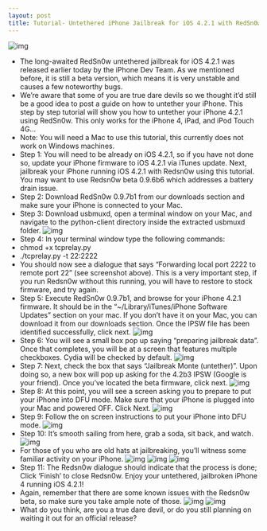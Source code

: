 ```yaml
---
layout: post
title: Tutorial- Untethered iPhone Jailbreak for iOS 4.2.1 with RedSn0w
---
```

![img](http://media.idownloadblog.com/wp-content/uploads/2010/12/Redsn0w-Beta-Tutorial1.jpg)
* The long-awaited RedSn0w untethered jailbreak for iOS 4.2.1 was released earlier today by the iPhone Dev Team. As we mentioned before, it is still a beta version, which means it is very unstable and causes a few noteworthy bugs.
* We’re aware that some of you are true dare devils so we thought it’d still be a good idea to post a guide on how to untether your iPhone. This step by step tutorial will show you how to untether your iPhone 4.2.1 using RedSn0w. This only works for the iPhone 4, iPad, and iPod Touch 4G…
* Note: You will need a Mac to use this tutorial, this currently does not work on Windows machines.
* Step 1: You will need to be already on iOS 4.2.1, so if you have not done so, update your iPhone firmware to iOS 4.2.1 via iTunes update. Next, jailbreak your iPhone running iOS 4.2.1 with Redsn0w using this tutorial. You may want to use Redsn0w beta 0.9.6b6 which addresses a battery drain issue.
* Step 2: Download RedSn0w 0.9.7b1 from our downloads section and make sure your iPhone is connected to your Mac.
* Step 3: Download usbmuxd, open a terminal window on your Mac, and navigate to the python-client directory inside the extracted usbmuxd folder.
![img](http://media.idownloadblog.com/wp-content/uploads/2010/12/Redsn0w-4.2-Untethered-usbmuxd1.jpg)
* Step 4: In your terminal window type the following commands:
* chmod +x tcprelay.py
* ./tcprelay.py -t 22:2222
* You should now see a dialogue that says “Forwarding local port 2222 to remote port 22” (see screenshot above). This is a very important step, if you run Redsn0w without this running, you will have to restore to stock firmware, and try again.
* Step 5: Execute RedSn0w 0.9.7b1, and browse for your iPhone 4.2.1 firmware. It should be in the “~/Library/iTunes/iPhone Software Updates” section on your mac. If you don’t have it on your Mac, you can download it from our downloads section. Once the IPSW file has been identified successfully, click next.
![img](http://media.idownloadblog.com/wp-content/uploads/2010/12/Redsn0w-4.2-Untethered-Browse-IPSW.png)
* Step 6: You will see a small box pop up saying “preparing jailbreak data”. Once that completes, you will be at a screen that features multiple checkboxes. Cydia will be checked by default.
![img](http://media.idownloadblog.com/wp-content/uploads/2010/12/Redsn0w-4.2-Untethered-Jailbreak-Monte.png)
* Step 7: Next, check the box that says “Jailbreak Monte (untether)”. Upon doing so, a new box will pop up asking for the 4.2b3 IPSW (Google is your friend). Once you’ve located the beta firmware, click next.
![img](http://media.idownloadblog.com/wp-content/uploads/2010/12/Redsn0w-4.2-Untethered-Browse-for-4.2b3-IPSW.png)
* Step 8: At this point, you will see a screen asking you to prepare to put your iPhone into DFU mode. Make sure that your iPhone is plugged into your Mac and powered OFF. Click Next.
![img](http://media.idownloadblog.com/wp-content/uploads/2010/12/Redsn0w-4.2-Untethered-DFU.png)
* Step 9: Follow the on screen instructions to put your iPhone into DFU mode.
![img](http://media.idownloadblog.com/wp-content/uploads/2010/12/Redsn0w-4.2-Untethered-DFU-Part-2.png)
* Step 10: It’s smooth sailing from here, grab a soda, sit back, and watch.
![img](http://media.idownloadblog.com/wp-content/uploads/2010/12/Redsn0w-4.2-Untethered-Sending-Jailbreak-Monte-Files.png)
* For those of you who are old hats at jailbreaking, you’ll witness some familiar activity on your iPhone.
![img](http://media.idownloadblog.com/wp-content/uploads/2010/12/Redsn0w-4.2-Untethered-iPhone-01.jpg)
![img](http://media.idownloadblog.com/wp-content/uploads/2010/12/Redsn0w-4.2-Untethered-iPhone-02.jpg)
![img](http://media.idownloadblog.com/wp-content/uploads/2010/12/Redsn0w-4.2-Untethered-iPhone-03.jpg)
* Step 11: The Redsn0w dialogue should indicate that the process is done; Click ‘Finish’ to close Redsn0w. Enjoy your untethered, jailbroken iPhone 4 running iOS 4.2.1!
* Again, remember that there are some known issues with the Redsn0w beta, so make sure you take ample note of those.
![img](http://media.idownloadblog.com/wp-content/uploads/2010/12/Redsn0w-4.2-Untethered-Finished.png)
![img](http://media.idownloadblog.com/wp-content/uploads/2010/12/Redsn0w-4.2-Untethered-FInished-iPhone.jpg)
* What do you think, are you a true dare devil, or do you still planning on waiting it out for an official release?


